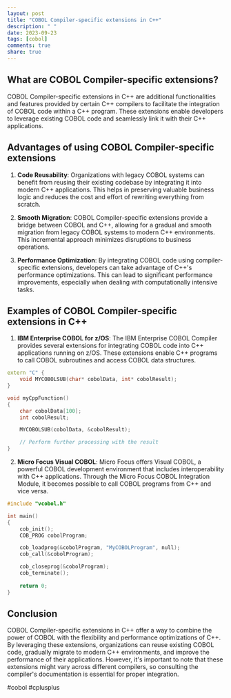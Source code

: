 ```yaml
---
layout: post
title: "COBOL Compiler-specific extensions in C++"
description: " "
date: 2023-09-23
tags: [cobol]
comments: true
share: true
---
```


## What are COBOL Compiler-specific extensions?

COBOL Compiler-specific extensions in C++ are additional functionalities and features provided by certain C++ compilers to facilitate the integration of COBOL code within a C++ program. These extensions enable developers to leverage existing COBOL code and seamlessly link it with their C++ applications.

## Advantages of using COBOL Compiler-specific extensions

1. **Code Reusability**: Organizations with legacy COBOL systems can benefit from reusing their existing codebase by integrating it into modern C++ applications. This helps in preserving valuable business logic and reduces the cost and effort of rewriting everything from scratch.

2. **Smooth Migration**: COBOL Compiler-specific extensions provide a bridge between COBOL and C++, allowing for a gradual and smooth migration from legacy COBOL systems to modern C++ environments. This incremental approach minimizes disruptions to business operations.

3. **Performance Optimization**: By integrating COBOL code using compiler-specific extensions, developers can take advantage of C++'s performance optimizations. This can lead to significant performance improvements, especially when dealing with computationally intensive tasks.

## Examples of COBOL Compiler-specific extensions in C++

1. **IBM Enterprise COBOL for z/OS**: The IBM Enterprise COBOL Compiler provides several extensions for integrating COBOL code into C++ applications running on z/OS. These extensions enable C++ programs to call COBOL subroutines and access COBOL data structures.

```cpp
extern "C" {
    void MYCOBOLSUB(char* cobolData, int* cobolResult);
}

void myCppFunction()
{
    char cobolData[100];
    int cobolResult;

    MYCOBOLSUB(cobolData, &cobolResult);

    // Perform further processing with the result
}
```

2. **Micro Focus Visual COBOL**: Micro Focus offers Visual COBOL, a powerful COBOL development environment that includes interoperability with C++ applications. Through the Micro Focus COBOL Integration Module, it becomes possible to call COBOL programs from C++ and vice versa.

```cpp
#include "vcobol.h"

int main()
{
    cob_init();
    COB_PROG cobolProgram;

    cob_loadprog(&cobolProgram, "MyCOBOLProgram", null);
    cob_call(&cobolProgram);

    cob_closeprog(&cobolProgram);
    cob_terminate();
    
    return 0;
}
```

## Conclusion

COBOL Compiler-specific extensions in C++ offer a way to combine the power of COBOL with the flexibility and performance optimizations of C++. By leveraging these extensions, organizations can reuse existing COBOL code, gradually migrate to modern C++ environments, and improve the performance of their applications. However, it's important to note that these extensions might vary across different compilers, so consulting the compiler's documentation is essential for proper integration.

#cobol #cplusplus